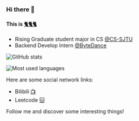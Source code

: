 ### Hi there 👋

#### This is [:cat2::cat2::cat2:](https://github.com/ThreeCatsLoveFish "ThreeCats")

- Rising Graduate student major in CS [@CS-SJTU](https://www.cs.sjtu.edu.cn/)
- Backend Develop Intern [@ByteDance](https://bytedance.com/)


![GitHub stats](https://github-readme-stats.vercel.app/api?username=ThreeCatsLoveFish&show_icons=true&count_private=true&hide=prs&theme=radical)

![Most used languages](https://github-readme-stats.vercel.app/api/top-langs/?username=ThreeCatsLoveFish&hide=html&layout=compact&theme=radical)


Here are some social network links:

- Bilibili [:tv:](https://space.bilibili.com/12309253)
- Leetcode [:cat:](https://leetcode-cn.com/u/threecats/)

Follow me and discover some interesting things!
